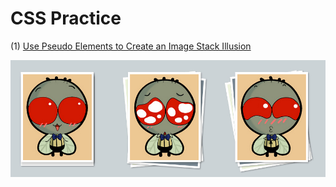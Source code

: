 # CSS Practice

(1) [Use Pseudo Elements to Create an Image Stack Illusion](http://designshack.net/articles/css/use-pseudo-elements-to-create-an-image-stack-illusion/)

![](https://github.com/BlackGanglion/Practice/blob/master/CSS3-practice/img-stack/demo.jpg)

